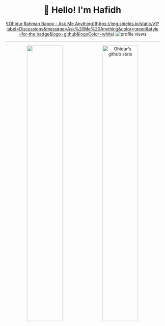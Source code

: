 <div align='center'>
  
  
  # 👋 Hello! I'm Hafidh  
  [![Ohidur Rahman Bappy - Ask Me Anything](https://img.shields.io/static/v1?label=Discussions&message=Ask%20Me%20Anything&color=green&style=for-the badge&logo=github&logoColor=white)](https://github.com/hafidh7/hafidh7/discussions/new?category=ask-me-anything)
  <img src="https://gpvc.arturio.dev/hafidh7" alt="profile views"> 
  
</div>

---

<p align="center">
  <img width="48%"  align="center" src="https://github-readme-stats.vercel.app/api/top-langs/?username=hafidh7&theme=vue-dark&hide_langs_below=1&layout=compact" />
  <img width="48%"  align="center" src="https://github-readme-stats.vercel.app/api?username=hafidh7&show_icons=true&theme=vue-dark&line_height=31" alt="Ohidur's github stats"/>
</p>

